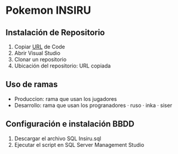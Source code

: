 # Pokemon INSIRU

## Instalación de Repositorio

1. Copiar [URL](https://github.com/siser879/INSIRU.git) de Code
2. Abrir Visual Studio
3. Clonar un repositorio
4. Ubicación del repositorio: URL copiada

## Uso de ramas

- Produccion: rama que usan los jugadores
- Desarrollo: rama que usan los progranadores
  · ruso
  · inka
  · siser

## Configuración e instalación BBDD 

1. Descargar el archivo SQL Insiru.sql
2. Ejecutar el script en SQL Server Management Studio

